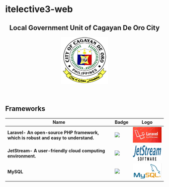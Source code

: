 # itelective3-web

<h2 align="center"> <b>
Local Government Unit of Cagayan De Oro City
</h2>

<div align="center">
  <img width="150" height="150" src="Logo.png">
</div><br><br>
  
  
  
## Frameworks
| Name         | Badge                                                                                                       | Logo           | 
| ------------- | ------------- | ------------- | 
| Laravel- An open-source PHP framework, which is robust and easy to understand.       | <img src="https://img.shields.io/badge/Laravel-FF2D20?style=for-the-badge&logo=laravel&logoColor=white"/>  | <img width="150" height="50" src="Laravel.png">  |
| JetStream- A user-friendly cloud computing environment.     | <img src="https://img.shields.io/badge/hex-docs-lightgreen.svg"/>  | <img width="150" height="50" src="JStream.png">  |
| MySQL         | <img src="https://img.shields.io/badge/MySQL-005C84?style=for-the-badge&logo=mysql&logoColor=white"/>  | <img width="150" height="50" src="MySQLo.png">  |




